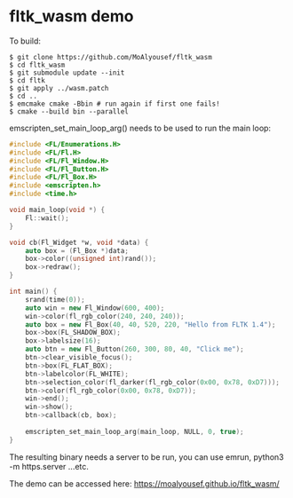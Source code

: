 # fltk_wasm demo

To build:
```
$ git clone https://github.com/MoAlyousef/fltk_wasm
$ cd fltk_wasm
$ git submodule update --init
$ cd fltk
$ git apply ../wasm.patch
$ cd ..
$ emcmake cmake -Bbin # run again if first one fails!
$ cmake --build bin --parallel 
```

emscripten_set_main_loop_arg() needs to be used to run the main loop:
```cpp
#include <FL/Enumerations.H>
#include <FL/Fl.H>
#include <FL/Fl_Window.H>
#include <FL/Fl_Button.H>
#include <FL/Fl_Box.H>
#include <emscripten.h>
#include <time.h>

void main_loop(void *) {
    Fl::wait();
}

void cb(Fl_Widget *w, void *data) {
    auto box = (Fl_Box *)data;
    box->color((unsigned int)rand());
    box->redraw();
}

int main() {
    srand(time(0));
    auto win = new Fl_Window(600, 400);
    win->color(fl_rgb_color(240, 240, 240));
    auto box = new Fl_Box(40, 40, 520, 220, "Hello from FLTK 1.4");
    box->box(FL_SHADOW_BOX);
    box->labelsize(16);
    auto btn = new Fl_Button(260, 300, 80, 40, "Click me");
    btn->clear_visible_focus();
    btn->box(FL_FLAT_BOX);
    btn->labelcolor(FL_WHITE);
    btn->selection_color(fl_darker(fl_rgb_color(0x00, 0x78, 0xD7)));
    btn->color(fl_rgb_color(0x00, 0x78, 0xD7));
    win->end();
    win->show();
    btn->callback(cb, box);
    
    emscripten_set_main_loop_arg(main_loop, NULL, 0, true);
}
```

The resulting binary needs a server to be run, you can use emrun, python3 -m https.server ...etc.

The demo can be accessed here:
https://moalyousef.github.io/fltk_wasm/